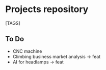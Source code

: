# Projects repository
[TAGS]

## To Do
- CNC machine
- Climbing business market analysis -> feat
- AI for headlamps -> feat